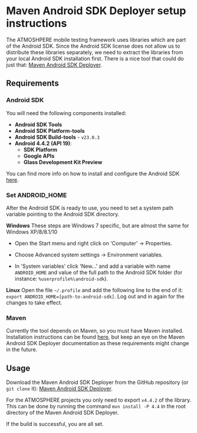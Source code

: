 # Maven Android SDK Deployer setup instructions
The ATMOSHPERE mobile testing framework uses libraries which are part of the Android SDK.
Since the Android SDK license does not allow us to distribute these libraries separately,
we need to extract the libraries from your local Android SDK installation first. There is a nice tool that could do just that: [Maven Android SDK Deployer][1].

## Requirements

### Android SDK
You will need the following components installed:

 * **Android SDK Tools**
 * **Android SDK Platform-tools**
 * **Android SDK Build-tools** - `v23.0.3`
 * **Android 4.4.2 (API 19)**:
   * **SDK Platform**
   * **Google APIs**
   * **Glass Development Kit Preview**

You can find more info on how to install and configure the Android SDK [here][2].
### Set ANDROID_HOME
After the Android SDK is ready to use, you need to set a system path variable pointing to the Android SDK directory.

**Windows** These steps are Windows 7 specific, but are almost the same for Windows XP/8/8.1/10

 * Open the Start menu and right click on 'Computer' -> Properties.

 * Choose Advanced system settings -> Environment variables.

 * In 'System variables' click 'New...' and add a variable with name `ANDROID_HOME` and value of the full path to the Android SDK folder (for instance: `%userprofile%\android-sdk`).

**Linux** Open the file `~/.profile` and add the following line to the end of it: `export ANDROID_HOME=[path-to-android-sdk]`. Log out and in again for the changes to take effect.

### Maven
Currently the tool depends on Maven, so you must have Maven installed. Installation instructions can be found [here][3], but keep an eye on the Maven Android SDK Deployer documentation as these requirements might change in the future.

## Usage
Download the Maven Android SDK Deployer from the GitHub repository (or `git clone` it): [Maven Android SDK Deployer][1].

For the ATMOSPHERE projects you only need to export `v4.4.2` of the library. This can be done by running the command `mvn install -P 4.4` in the root directory of the Maven Android SDK Deployer.

If the build is successful, you are all set.

[1]: https://github.com/simpligility/maven-android-sdk-deployer
[2]: android_sdk.md
[3]: maven.md
